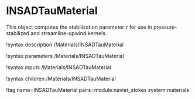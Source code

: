 # INSADTauMaterial

This object computes the stabilization parameter $\tau$ for use in
pressure-stabilized and streamline-upwind kernels.

!syntax description /Materials/INSADTauMaterial

!syntax parameters /Materials/INSADTauMaterial

!syntax inputs /Materials/INSADTauMaterial

!syntax children /Materials/INSADTauMaterial

!tag name=INSADTauMaterial pairs=module:navier_stokes system:materials
